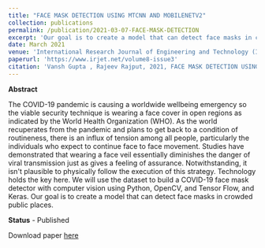 ```yaml
---
title: "FACE MASK DETECTION USING MTCNN AND MOBILENETV2"
collection: publications
permalink: /publication/2021-03-07-FACE-MASK-DETECTION
excerpt: 'Our goal is to create a model that can detect face masks in crowded public places  with computer vision using Python, OpenCV, and Tensor Flow, and Keras.'
date: March 2021
venue: 'International Research Journal of Engineering and Technology (IRJET) , Volume 8 Issue 3 March 2021'
paperurl: 'https://www.irjet.net/volume8-issue3'
citation: 'Vansh Gupta , Rajeev Rajput, 2021, FACE MASK DETECTION USING MTCNN AND MOBILENETV2, International Research Journal of Engineering and Technology (IRJET) , Volume 8 Issue 3 March 2021'
---
```


**Abstract**

The COVID-19 pandemic is causing a worldwide wellbeing emergency so the viable security technique is wearing a face cover in open regions as indicated by the World Health Organization (WHO). As the world recuperates from the pandemic and plans to get back to a condition of routineness, there is an influx of tension among all people, particularly the individuals who expect to continue face to face movement. Studies have demonstrated that wearing a face veil essentially diminishes the danger of viral transmission just as gives a feeling of assurance. Notwithstanding, it isn't plausible to physically follow the execution of this strategy. Technology holds the key here. We will use the dataset to build a COVID-19 face mask detector with computer vision using Python, OpenCV, and Tensor Flow, and Keras. Our goal is to create a model that can detect face masks in crowded public places.


**Status** - Published

Download paper [here](https://www.irjet.net/volume8-issue3)